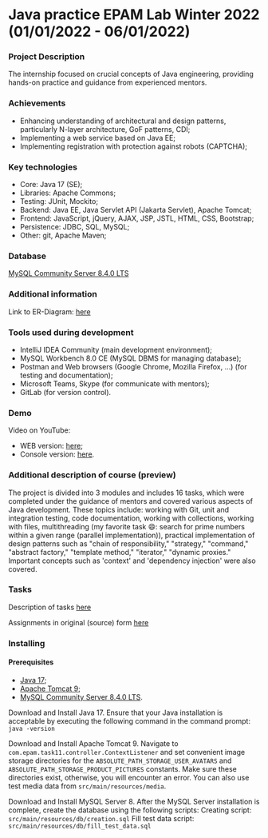 # Java practice EPAM Lab Winter 2022 (01/01/2022 - 06/01/2022)

### Project Description
The internship focused on crucial concepts of Java engineering, providing hands-on practice and guidance from experienced mentors.

### Achievements
- Enhancing understanding of architectural and design patterns, particularly N-layer architecture, GoF patterns, CDI;
- Implementing a web service based on Java EE;
- Implementing registration with protection against robots (CAPTCHA);

### Key technologies
- Core: Java 17 (SE);
- Libraries: Apache Commons;
- Testing: JUnit, Mockito;
- Backend: Java EE, Java Servlet API (Jakarta Servlet), Apache Tomcat;
- Frontend: JavaScript, jQuery, AJAX, JSP, JSTL, HTML, CSS, Bootstrap;
- Persistence: JDBC, SQL, MySQL;
- Other: git, Apache Maven;

### Database
[MySQL Community Server 8.4.0 LTS](https://dev.mysql.com/downloads/mysql/)

### Additional information
Link to ER-Diagram: [here](src/main/resources/db/ER-diagram.png)

### Tools used during development
- IntelliJ IDEA Community (main development environment);
- MySQL Workbench 8.0 CE (MySQL DBMS for managing database);
- Postman and Web browsers (Google Chrome, Mozilla Firefox, ...) (for testing and documentation);
- Microsoft Teams, Skype (for communicate with mentors);
- GitLab (for version control).

### Demo
Video on YouTube:
- WEB version: [here](https://youtu.be/raf8fo8wuKg);
- Console version: [here](https://youtu.be/hUW3t6befE8).

### Additional description of course (preview)
The project is divided into 3 modules and includes 16 tasks, which were completed under the guidance of mentors and covered various aspects of Java development. These topics include: working with Git, unit and integration testing, code documentation, working with collections, working with files, multithreading (my favorite task 😄: search for prime numbers within a given range (parallel implementation)), practical implementation of design patterns such as "chain of responsibility," "strategy," "command," "abstract factory," "template method," "iterator," "dynamic proxies." Important concepts such as 'context' and 'dependency injection' were also covered.

### Tasks
Description of tasks [here](tasks/tasks.md#task1)

Assignments in original (source) form [here](tasks/tasks-src.zip)

### Installing

#### Prerequisites
* [Java 17](https://jdk.java.net/archive/);
* [Apache Tomcat 9](https://tomcat.apache.org/download-90.cgi);
* [MySQL Community Server 8.4.0 LTS](https://dev.mysql.com/downloads/mysql/).

Download and Install Java 17.
Ensure that your Java installation is acceptable by executing the following command in the command prompt: `java -version`

Download and Install Apache Tomcat 9.
Navigate to `com.epam.task11.controller.ContextListener` and set convenient image storage directories for the `ABSOLUTE_PATH_STORAGE_USER_AVATARS` and `ABSOLUTE_PATH_STORAGE_PRODUCT_PICTURES` constants. Make sure these directories exist, otherwise, you will encounter an error. You can also use test media data from `src/main/resources/media`.

Download and Install MySQL Server 8.
After the MySQL Server installation is complete, create the database using the following scripts:
Creating script: `src/main/resources/db/creation.sql`
Fill test data script: `src/main/resources/db/fill_test_data.sql`
